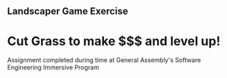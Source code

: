 ## Landscaper Game Exercise

# Cut Grass to make $$$ and level up!

Assignment completed during time at General Assembly's Software Engineering Immersive Program 
